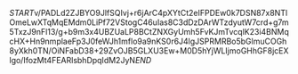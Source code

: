 $START$v/PADLd2ZJBYO9JlfSQIvj+r6jArC4pXYtCt2eIFPDEw0k7DSN87x8NTlOmeLwXTqMqEMdm0LiPf72VStogC46uIas8C3dDzDArWTzdyutW7crd+g7m5TxzJ9nFl13/g+b9m3x4UBZUaLP8BCtZNXGyUmh5FvKJmTvcqlK23i4BNMqcHX+Hn9nmplaeFp3J0feWJh1mflo9a9nKS0r6J4lgJSPRMRBo5bGlmuCOGh8yXkh0TN/OiNFabD38+29ZvOJB5GLXU3Ew+M0D5hYjWLIjmoGHhGF8jcEXlgo/IfozMt4FEARlsbhDpqIdM2JyN$END$